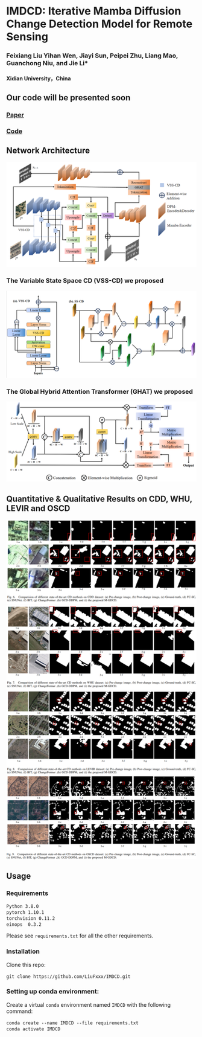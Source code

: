 # IMDCD: Iterative Mamba Diffusion Change Detection Model for Remote Sensing
### Feixiang Liu Yihan Wen, Jiayi Sun, Peipei Zhu, Liang Mao, Guanchong Niu, and Jie Li*
#### Xidian University，China
## Our code will be presented soon

### [Paper](https://www.google.com)
### [Code](https://github.com/LiuFxxx/IMDCD)
## Network Architecture
![输入图片说明](photos/network.png)
### The Variable State Space CD (VSS-CD) we proposed
![输入图片说明](photos/vsscd.png)
### The Global Hybrid Attention Transformer (GHAT) we proposed
![输入图片说明](photos/ghat.png)
## Quantitative & Qualitative Results on CDD, WHU, LEVIR and OSCD
![输入图片说明](photos/cdd.png)
![输入图片说明](photos/whu.png)
![输入图片说明](photos/levir.png)
![输入图片说明](photos/oscd.png)
##  Usage
### Requirements
```
Python 3.8.0
pytorch 1.10.1
torchvision 0.11.2
einops  0.3.2
```
Please see ```requirements.txt``` for all the other requirements.
### Installation
Clone this repo:
```
git clone https://github.com/LiuFxxx/IMDCD.git
```
### Setting up conda environment:
Create a virtual ```conda``` environment named ```IMDCD``` with the following command:
```
conda create --name IMDCD --file requirements.txt
conda activate IMDCD
```
